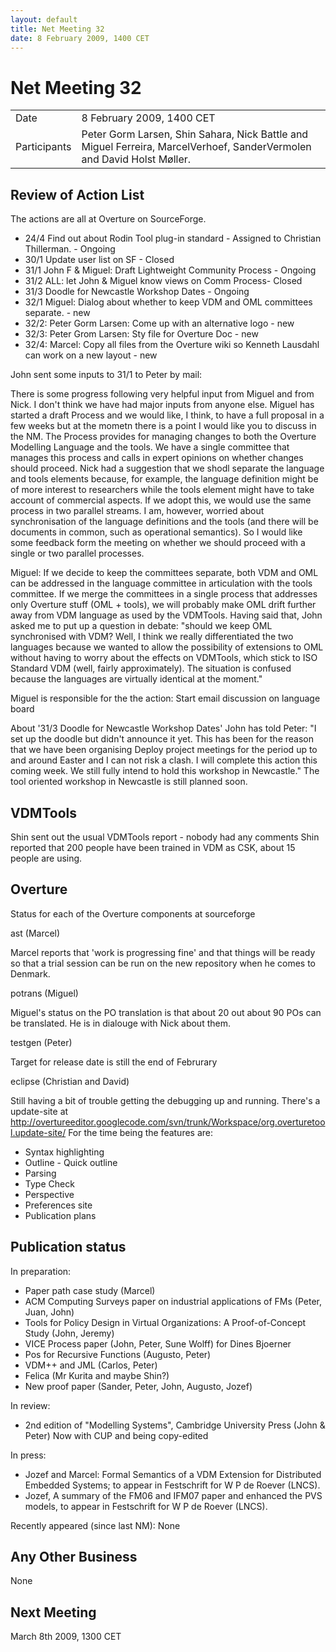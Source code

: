 ```yaml
---
layout: default
title: Net Meeting 32
date: 8 February 2009, 1400 CET
---
```



# Net Meeting 32

|||
|---|---|
| Date | 8 February 2009, 1400 CET |
| Participants | Peter Gorm Larsen, Shin Sahara, Nick Battle and Miguel Ferreira, MarcelVerhoef, SanderVermolen and David Holst Møller. |

Review of Action List
---------------------

The actions are all at Overture on SourceForge.

-   24/4 Find out about Rodin Tool plug-in standard - Assigned to
    Christian Thillerman. - Ongoing
-   30/1 Update user list on SF - Closed
-   31/1 John F & Miguel: Draft Lightweight Community Process - Ongoing
-   31/2 ALL: let John & Miguel know views on Comm Process- Closed
-   31/3 Doodle for Newcastle Workshop Dates - Ongoing
-   32/1 Miguel: Dialog about whether to keep VDM and OML committees
    separate. - new
-   32/2: Peter Gorm Larsen: Come up with an alternative logo - new
-   32/3: Peter Grom Larsen: Sty file for Overture Doc - new
-   32/4: Marcel: Copy all files from the Overture wiki so Kenneth
    Lausdahl can work on a new layout - new

John sent some inputs to 31/1 to Peter by mail:

There is some progress following very helpful input from Miguel and from
Nick. I don't think we have had major inputs from anyone else. Miguel
has started a draft Process and we would like, I think, to have a full
proposal in a few weeks but at the mometn there is a point I would like
you to discuss in the NM. The Process provides for managing changes to
both the Overture Modelling Language and the tools. We have a single
committee that manages this process and calls in expert opinions on
whether changes should proceed. Nick had a suggestion that we shodl
separate the language and tools elements because, for example, the
language definition might be of more interest to researchers while the
tools element might have to take account of commercial aspects. If we
adopt this, we would use the same process in two parallel streams. I am,
however, worried about synchronisation of the language definitions and
the tools (and there will be documents in common, such as operational
semantics). So I would like some feedback form the meeting on whether we
should proceed with a single or two parallel processes.

Miguel: If we decide to keep the committees separate, both VDM and OML
can be addressed in the language committee in articulation with the
tools committee. If we merge the committees in a single process that
addresses only Overture stuff (OML + tools), we will probably make OML
drift further away from VDM language as used by the VDMTools. Having
said that, John asked me to put up a question in debate: "should we keep
OML synchronised with VDM? Well, I think we really differentiated the
two languages because we wanted to allow the possibility of extensions
to OML without having to worry about the effects on VDMTools, which
stick to ISO Standard VDM (well, fairly approximately). The situation is
confused because the languages are virtually identical at the moment."

Miguel is responsible for the the action: Start email discussion on
language board

About '31/3 Doodle for Newcastle Workshop Dates' John has told Peter: "I
set up the doodle but didn't announce it yet. This has been for the
reason that we have been organising Deploy project meetings for the
period up to and around Easter and I can not risk a clash. I will
complete this action this coming week. We still fully intend to hold
this workshop in Newcastle." The tool oriented workshop in Newcastle is
still planned soon.

VDMTools
--------

Shin sent out the usual VDMTools report - nobody had any comments Shin
reported that 200 people have been trained in VDM as CSK, about 15
people are using.

Overture
--------

Status for each of the Overture components at sourceforge

ast (Marcel)

Marcel reports that 'work is progressing fine' and that things will be
ready so that a trial session can be run on the new repository when he
comes to Denmark.

potrans (Miguel)

Miguel's status on the PO translation is that about 20 out about 90 POs
can be translated. He is in dialouge with Nick about them.

testgen (Peter)

Target for release date is still the end of Februrary

eclipse (Christian and David)

Still having a bit of trouble getting the debugging up and running.
There's a update-site at
<http://overtureeditor.googlecode.com/svn/trunk/Workspace/org.overturetool.update-site/>
For the time being the features are:

-   Syntax highlighting
-   Outline - Quick outline
-   Parsing
-   Type Check
-   Perspective
-   Preferences site
-   Publication plans

Publication status
------------------

In preparation:

-   Paper path case study (Marcel)
-   ACM Computing Surveys paper on industrial applications of FMs
    (Peter, Juan, John)
-   Tools for Policy Design in Virtual Organizations: A Proof-of-Concept
    Study (John, Jeremy)
-   VICE Process paper (John, Peter, Sune Wolff) for Dines Bjoerner
-   Pos for Recursive Functions (Augusto, Peter)
-   VDM++ and JML (Carlos, Peter)
-   Felica (Mr Kurita and maybe Shin?)
-   New proof paper (Sander, Peter, John, Augusto, Jozef)

In review:

-   2nd edition of "Modelling Systems", Cambridge University Press (John
    & Peter) Now with CUP and being copy-edited

In press:

-   Jozef and Marcel: Formal Semantics of a VDM Extension for
    Distributed Embedded Systems; to appear in Festschrift for W P de
    Roever (LNCS).
-   Jozef, A summary of the FM06 and IFM07 paper and enhanced the PVS
    models, to appear in Festschrift for W P de Roever (LNCS).

Recently appeared (since last NM): None

Any Other Business
------------------

None

Next Meeting
------------

March 8th 2009, 1300 CET
